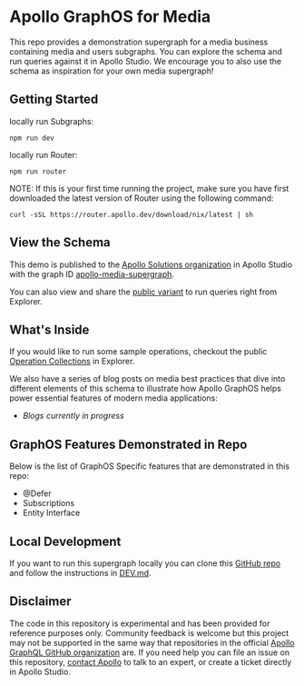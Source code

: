 # Apollo GraphOS for Media

This repo provides a demonstration supergraph for a media business containing media and users subgraphs. You can explore the schema and run queries against it in Apollo Studio. We encourage you to also use the schema as inspiration for your own media supergraph!

## Getting Started

locally run Subgraphs:

```
npm run dev
```

locally run Router:

```
npm run router
```

NOTE: If this is your first time running the project, make sure you have first downloaded the latest version of Router using the following command:

```
curl -sSL https://router.apollo.dev/download/nix/latest | sh
```

## View the Schema

This demo is published to the [Apollo Solutions organization](https://studio.apollographql.com/org/apollo-solutions) in Apollo Studio with the graph ID [apollo-media-supergraph](https://studio.apollographql.com/graph/apollo-media-supergraph).

You can also view and share the [public variant](https://studio.apollographql.com/public/apollo-media-supergraph/home?variant=prod) to run queries right from Explorer.

## What's Inside

If you would like to run some sample operations, checkout the public [Operation Collections](https://studio.apollographql.com/public/apollo-media-supergraph/explorer?collectionId=9da0ba4b-12d1-4ebb-89bb-bed4a4d476ff&focusCollectionId=9da0ba4b-12d1-4ebb-89bb-bed4a4d476ff&variant=prod) in Explorer.

We also have a series of blog posts on media best practices that dive into different elements of this schema to illustrate how Apollo GraphOS helps power essential features of modern media applications:

- _Blogs currently in progress_

## GraphOS Features Demonstrated in Repo

Below is the list of GraphOS Specific features that are demonstrated in this repo:

- @Defer
- Subscriptions
- Entity Interface

## Local Development

If you want to run this supergraph locally you can clone this [GitHub repo](https://github.com/apollosolutions/media-supergraph) and follow the instructions in [DEV.md](https://github.com/apollosolutions/media-supergraph/blob/main/DEV.md).

## Disclaimer

The code in this repository is experimental and has been provided for reference purposes only. Community feedback is welcome but this project may not be supported in the same way that repositories in the official [Apollo GraphQL GitHub organization](https://github.com/apollographql) are. If you need help you can file an issue on this repository, [contact Apollo](https://www.apollographql.com/contact-sales) to talk to an expert, or create a ticket directly in Apollo Studio.
